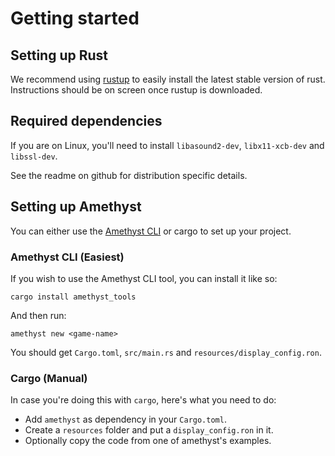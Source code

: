 # Getting started

## Setting up Rust

We recommend using [rustup][ru] to easily install the latest stable version of rust.
Instructions should be on screen once rustup is downloaded.

[ru]: https://rustup.rs

## Required dependencies

If you are on Linux, you'll need to install `libasound2-dev`, `libx11-xcb-dev` and `libssl-dev`.

See the readme on github for distribution specific details.

## Setting up Amethyst

You can either use the [Amethyst CLI][cl] or cargo to set up your project.

### Amethyst CLI (Easiest)
If you wish to use the Amethyst CLI tool, you can install it like so:

```norun
cargo install amethyst_tools
```

And then run:

```norun
amethyst new <game-name>
```

You should get `Cargo.toml`, `src/main.rs` and `resources/display_config.ron`.

### Cargo (Manual)

In case you're doing this with `cargo`, here's what you need to do:

* Add `amethyst` as dependency in your `Cargo.toml`.
* Create a `resources` folder and put a `display_config.ron` in it.
* Optionally copy the code from one of amethyst's examples.


[cl]: https://github.com/amethyst/tools

